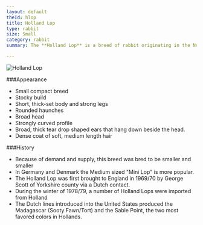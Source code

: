 ```yaml
---
layout: default
theId: hlop
title: Holland Lop
type: rabbit
size: Small
category: rabbit
summary: The **Holland Lop** is a breed of rabbit originating in the Netherlands. They are popular house pets, and are very popular and competitive for show. They are also known for their sweet temperament and nonaggressive behavior.

--- 
```


<img src="http://upload.wikimedia.org/wikipedia/commons/6/6a/Holland_Lop_with_Broken_Orange_Coloring.jpg" alt="Holland Lop">

###Appearance
- Small compact breed
- Stocky build
- Short, thick-set body and strong legs
- Rounded haunches
- Broad head
- Strongly curved profile 
- Broad, thick tear drop shaped ears that hang down beside the head.
- Dense coat of soft, medium length hair

###History

- Because of demand and supply, this breed was bred to be smaller and smaller
- In Germany and Denmark the Medium sized "Mini Lop" is more popular. 
- The Holland Lop was first brought to England in 1969/70 by George Scott of Yorkshire county via a Dutch contact.
- During the winter of 1978/79, a number of Holland Lops were imported from Holland
- The Dutch lines introduced into the United States produced the Madagascar (Sooty Fawn/Tort) and the Sable Point, the two most favored colors in Hollands.